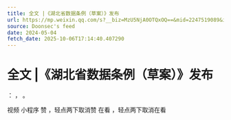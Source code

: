 ```yaml
---
title: 全文 |《湖北省数据条例（草案）》发布
url: https://mp.weixin.qq.com/s?__biz=MzU5NjA0OTQxOQ==&mid=2247519089&idx=2&sn=174b83426f6477ecce9a4eb00fc46203
source: Doonsec's feed
date: 2024-05-04
fetch_date: 2025-10-06T17:14:40.407290
---
```


# 全文 |《湖北省数据条例（草案）》发布

：
，
。

视频
小程序
赞
，轻点两下取消赞
在看
，轻点两下取消在看